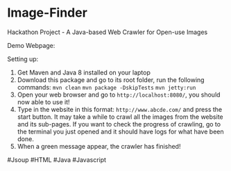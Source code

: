 # Image-Finder
Hackathon Project - A Java-based Web Crawler for Open-use Images

Demo Webpage:


Setting up:
1. Get Maven and Java 8 installed on your laptop
2. Download this package and go to its root folder, run the following commands:
`mvn clean`
`mvn package -DskipTests`
`mvn jetty:run`
3. Open your web browser and go to `http://localhost:8080/`, you should now able to use it!
4. Type in the website in this format: `http://www.abcde.com/` and press the start button. It may take a while to crawl all the images from the website and its sub-pages. If you want to check the progress of crawling, go to the terminal you just opened and it should have logs for what have been done.
5. When a green message appear, the crawler has finished!

#Jsoup #HTML #Java #Javascript

